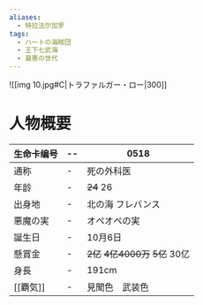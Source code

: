 ```yaml
---
aliases:
  - 特拉法尔加罗
tags:
  - ハートの海賊団
  - 王下七武海
  - 最悪の世代
---
```

![[img 10.jpg#C|トラファルガー・ロー|300]]

# 人物概要

| 生命卡编号  | --  | 0518                          |
| ------ | --- | ----------------------------- |
| 通称     | -   | 死の外科医                         |
| 年龄     | -   | ~~24~~ 26                     |
| 出身地    | -   | 北の海 フレバンス                     |
| 悪魔の実   | -   | オペオペの実                        |
| 誕生日    | -   | 10月6日                         |
| 懸賞金    | -   | ~~2亿~~ ~~4亿4000万~~ ~~5亿~~ 30亿 |
| 身長     | -   | 191cm                         |
| [[覇気]] | -   | 見聞色　武装色                       |



